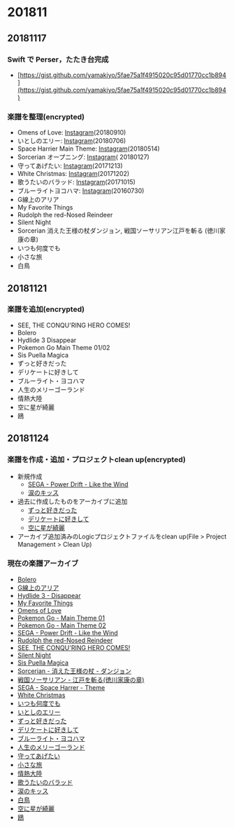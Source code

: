 # 201811

## 20181117

### Swift で Perser，たたき台完成
* [https://gist.github.com/yamakiyo/5fae75a1f4915020c95d01770cc1b894](https://gist.github.com/yamakiyo/5fae75a1f4915020c95d01770cc1b894)

### 楽譜を整理(encrypted)
* Omens of Love: [Instagram](https://www.instagram.com/p/BnhxUgjhTit/)(20180910)
* いとしのエリー: [Instagram](https://www.instagram.com/p/BmHdAaNDzUz/)(20180706)
* Space Harrier Main Theme: [Instagram](https://www.instagram.com/p/BivIlnLgX8y/)(20180514)
* Sorcerian オープニング: [Instagram](https://www.instagram.com/p/BebTfarnSlN/)( 20180127)
* 守ってあげたい: [Instagram](https://www.instagram.com/p/BcnNaZMAFQn/)(20171213)
* White Christmas: [Instagram](https://www.instagram.com/p/BcMKCYygptU/)(20171202)
* 歌うたいのバラッド: [Instagram](https://www.instagram.com/p/BZ2RkZLgucg/)(20171015)
* ブルーライトヨコハマ: [Instagram](https://www.instagram.com/p/BIe-4IsAOaz/)(20160730)
* G線上のアリア
* My Favorite Things
* Rudolph the red-Nosed Reindeer
* Silent Night
* Sorcerian 消えた王様の杖ダンジョン, 戦国ソーサリアン江戸を斬る (徳川家康の章)
* いつも何度でも
* 小さな旅
* 白鳥

## 20181121
### 楽譜を追加(encrypted)
* SEE, THE CONQU'RING HERO COMES!
* Bolero
* Hydlide 3 Disappear
* Pokemon Go Main Theme 01/02
* Sis Puella Magica
* ずっと好きだった
* デリケートに好きして
* ブルーライト・ヨコハマ
* 人生のメリーゴーランド
* 情熱大陸
* 空に星が綺麗
* 鴎

## 20181124
### 楽譜を作成・追加・プロジェクトclean up(encrypted)
* 新規作成
  * [SEGA - Power Drift - Like the Wind](https://github.com/yamakiyo/archive/commit/d8720250d8c582922e5e8fce83ba598e8e8695bf)
  * [涙のキッス](https://github.com/yamakiyo/archive/commit/5409bae064d7b6ed28eba8dca5f292fc110cba08)
* 過去に作成したものをアーカイブに追加
  * [ずっと好きだった](https://github.com/yamakiyo/archive/commit/fd33c4fdb4709666504472ca71a77397d85208bb)
  * [デリケートに好きして](https://github.com/yamakiyo/archive/commit/7d5e79123de70ce80c8f5f4272fd26804f8ecb22)
  * [空に星が綺麗](https://github.com/yamakiyo/archive/commit/4d3f8f1d2e22a028fae3f96a0027bc03f2adc9f0)
* アーカイブ追加済みのLogicプロジェクトファイルをclean up(File > Project Management > Clean Up)

### 現在の楽譜アーカイブ
* [Bolero](https://github.com/yamakiyo/archive/commit/862950a21092bce3babc7c986f4e6f77e60af8ba)
* [G線上のアリア](https://github.com/yamakiyo/archive/commit/2e5824d5dff30a545d76d6c021b5840535785060)
* [Hydlide 3 - Disappear](https://github.com/yamakiyo/archive/commit/31620c55d74f6ecc000ddeedf2fb70b12ebdfc62)
* [My Favorite Things](https://github.com/yamakiyo/archive/commit/7345cf3f45ff7b03abd7acb0f263bc2c2e7e9f4c)
* [Omens of Love](https://github.com/yamakiyo/archive/commit/fda3f66ee552886c1e116db3a140b3cb6b05b6d7)
* [Pokemon Go - Main Theme 01](https://github.com/yamakiyo/archive/commit/a724bb4a8d1b7d0d1dde07f86bcf0f74289268c3)
* [Pokemon Go - Main Theme 02](https://github.com/yamakiyo/archive/commit/4c31eb9523bd17988c6b1fe9c15201c075613386)
* [SEGA - Power Drift - Like the Wind](https://github.com/yamakiyo/archive/commit/4759586e2f6787daf9d0ee9b2d9e62d755ae9ed9)
* [Rudolph the red-Nosed Reindeer](https://github.com/yamakiyo/archive/commit/a69a63a14555281c4b52a8a3a5764919e97ca3f0)
* [SEE, THE CONQU'RING HERO COMES!](https://github.com/yamakiyo/archive/commit/8d073918141daff472c97ff0979419ce6ad51ed2)
* [Silent Night](https://github.com/yamakiyo/archive/commit/d16a97a75b3012d349b29c5756796492782fc000)
* [Sis Puella Magica](https://github.com/yamakiyo/archive/commit/e98a0b1d919833b95e3887714f78a1868e8f146f)
* [Sorcerian - 消えた王様の杖 - ダンジョン](https://github.com/yamakiyo/archive/commit/8405e2512788f402ee70c6f9ffed2a7ac3624ffb)
* [戦国ソーサリアン - 江戸を斬る(徳川家康の章)](https://github.com/yamakiyo/archive/commit/22b7e44be93fc820028ab4ac17b6865ed9d149e6)
* [SEGA - Space Harrer - Theme](https://github.com/yamakiyo/archive/commit/6dba61f4d6bb960c4f43209255f9ac4805eed73a)
* [White Christmas](https://github.com/yamakiyo/archive/commit/79c6aad0a219cab93582af6917a2ecc316156808)
* [いつも何度でも](https://github.com/yamakiyo/archive/commit/abdd673dcca84d844d6b7069c5bca0eef079d43a)
* [いとしのエリー](https://github.com/yamakiyo/archive/commit/3eeb6b0385f7d9cbba3d941a7aafcbba969d5792)
* [ずっと好きだった](https://github.com/yamakiyo/archive/commit/e3fcbbd56bab52fbbc2fc1f68465d1d3da5e6150)
* [デリケートに好きして](https://github.com/yamakiyo/archive/commit/e33da5b71d3df6378d52e0c32a2ffb7f523b97bc)
* [ブルーライト・ヨコハマ](https://github.com/yamakiyo/archive/commit/2e1daaf28285721add414e956e19ab512e9c82f1)
* [人生のメリーゴーランド](https://github.com/yamakiyo/archive/commit/94d0bc5487ca3b14da8eb176d3243eaf68471b1b)
* [守ってあげたい](https://github.com/yamakiyo/archive/commit/1241a64f2a772b551b0a2bfc4509726a5861c07b)
* [小さな旅](https://github.com/yamakiyo/archive/commit/c53fb37ed8dd3c4613d711faaf3e0d206a85fd5a)
* [情熱大陸](https://github.com/yamakiyo/archive/commit/d4eb6f5f60c7b77b2497950428c6ef8b8edf4e05)
* [歌うたいのバラッド](https://github.com/yamakiyo/archive/commit/719e00102d02841a64ec60e67dcfe42f0a5aea95)
* [涙のキッス](https://github.com/yamakiyo/archive/commit/99f21a1bf25eca3113c6ad2b92a9395bd4035b5a)
* [白鳥](https://github.com/yamakiyo/archive/commit/a47e40d26b786b6203ca3189af04343e977a3c44)
* [空に星が綺麗](https://github.com/yamakiyo/archive/commit/a50c521a608043681fdc0ea060f5d6f2c2cdd6a4)
* [鴎](https://github.com/yamakiyo/archive/commit/041cba3fa6454d71de4865f7b9fa48672d5624b9)
